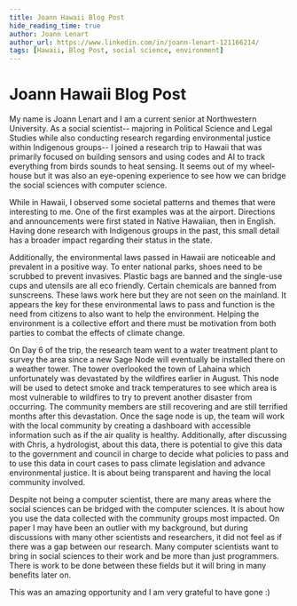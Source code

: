 ```yaml
---
title: Joann Hawaii Blog Post
hide_reading_time: true
author: Joann Lenart
author_url: https://www.linkedin.com/in/joann-lenart-121166214/
tags: [Hawaii, Blog Post, social science, environment]
---
```


# Joann Hawaii Blog Post

My name is Joann Lenart and I am a current senior at Northwestern University. As a social scientist-- majoring in Political Science and Legal Studies while also conducting research regarding environmental justice within Indigenous groups-- I joined a research trip to Hawaii that was primarily focused on building sensors and using codes and AI to track everything from birds sounds to heat sensing. It seems out of my wheel-house but it was also an eye-opening experience to see how we can bridge the social sciences with computer science.

<!--truncate-->

While in Hawaii, I observed some societal patterns and themes that were interesting to me. One of the first examples was at the airport. Directions and announcements were first stated in Native Hawaiian, then in English. Having done research with Indigenous groups in the past, this small detail has a broader impact regarding their status in the state. 

Additionally, the environmental laws passed in Hawaii are noticeable and prevalent in a positive way. To enter national parks, shoes need to be scrubbed to prevent invasives. Plastic bags are banned and the single-use cups and utensils are all eco friendly. Certain chemicals are banned from sunscreens. These laws work here but they are not seen on the mainland. It appears the key for these environmental laws to pass and function is the need from citizens to also want to help the environment. Helping the environment is a collective effort and there must be motivation from both parties to combat the effects of climate change.  

On Day 6 of the trip, the research team went to a water treatment plant to survey the area since a new Sage Node will eventually be installed there on a weather tower. The tower overlooked the town of Lahaina which unfortunately was devastated by the wildfires earlier in August. This node will be used to detect smoke and track temperatures to see which area is most vulnerable to wildfires to try to prevent another disaster from occurring. The community members are still recovering and are still terrified months after this devastation. Once the sage node is up, the team will work with the local community by creating a dashboard with accessible information such as if the air quality is healthy. Additionally, after discussing with Chris, a hydrologist, about this data, there is potential to give this data to the government and council in charge to decide what policies to pass and to use this data in court cases to pass climate legislation and advance environmental justice. It is about being transparent and having the local community involved.

Despite not being a computer scientist, there are many areas where the social sciences can be bridged with the computer sciences. It is about how you use the data collected with the community groups most impacted. On paper I may have been an outlier with my background, but during discussions with many other scientists and researchers, it did not feel as if there was a gap between our research. Many computer scientists want to bring in social sciences to their work and be more than just programmers. There is work to be done between these fields but it will bring in many benefits later on.

This was an amazing opportunity and I am very grateful to have gone :)  
